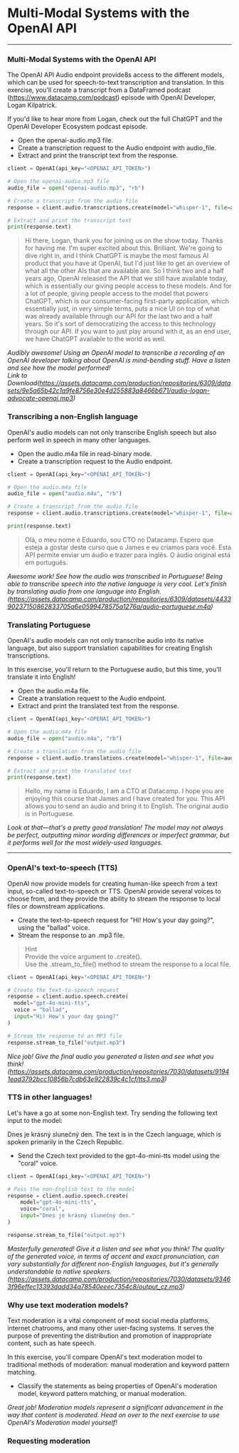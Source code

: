 # Multi-Modal Systems with the OpenAI API
---
### Multi-Modal Systems with the OpenAI API
The OpenAI API Audio endpoint provide8s access to the different models, which can be used for speech-to-text transcription and translation. In this exercise, you'll create a transcript from a DataFramed podcast (https://www.datacamp.com/podcast) episode with OpenAI Developer, Logan Kilpatrick.

If you'd like to hear more from Logan, check out the full ChatGPT and the OpenAI Developer Ecosystem podcast episode.
* Open the openai-audio.mp3 file.
* Create a transcription request to the Audio endpoint with audio_file.
* Extract and print the transcript text from the response.
```Python
client = OpenAI(api_key="<OPENAI_API_TOKEN>")

# Open the openai-audio.mp3 file
audio_file = open("openai-audio.mp3", "rb")

# Create a transcript from the audio file
response = client.audio.transcriptions.create(model="whisper-1", file=audio_file)

# Extract and print the transcript text
print(response.text)
```
> Hi there, Logan, thank you for joining us on the show today. Thanks for having me. I'm super excited about this. Brilliant. We're going to dive right in, and I think ChatGPT is maybe the most famous AI product that you have at OpenAI, but I'd just like to get an overview of what all the other AIs that are available are. So I think two and a half years ago, OpenAI released the API that we still have available today, which is essentially our giving people access to these models. And for a lot of people, giving people access to the model that powers ChatGPT, which is our consumer-facing first-party application, which essentially just, in very simple terms, puts a nice UI on top of what was already available through our API for the last two and a half years. So it's sort of democratizing the access to this technology through our API. If you want to just play around with it, as an end user, we have ChatGPT available to the world as well.

*Audibly awesome! Using an OpenAI model to transcribe a recording of an OpenAI developer talking about OpenAI is mind-bending stuff. Have a listen and see how the model performed!   
Link to Download(https://assets.datacamp.com/production/repositories/6309/datasets/9e5a65b42c1a9fe8756e30e4d255883a8466b671/audio-logan-advocate-openai.mp3)*

### Transcribing a non-English language
OpenAI's audio models can not only transcribe English speech but also perform well in speech in many other languages.
* Open the audio.m4a file in read-binary mode.
* Create a transcription request to the Audio endpoint.
```python
client = OpenAI(api_key="<OPENAI_API_TOKEN>")

# Open the audio.m4a file
audio_file = open("audio.m4a", "rb")

# Create a transcript from the audio file
response = client.audio.transcriptions.create(model="whisper-1", file=audio_file)

print(response.text)
```
> Olá, o meu nome é Eduardo, sou CTO no Datacamp. Espero que esteja a gostar deste curso que o James e eu criamos para você. Esta API permite enviar um áudio e trazer para inglês. O áudio original está em português.

*Awesome work! See how the audio was transcribed in Portuguese! Being able to transcribe speech into the native language is very cool. Let's finish by translating audio from one language into English.(https://assets.datacamp.com/production/repositories/6309/datasets/443390237150862833705a6e0599478575a1276a/audio-portuguese.m4a)*

### Translating Portuguese
OpenAI's audio models can not only transcribe audio into its native language, but also support translation capabilities for creating English transcriptions.

In this exercise, you'll return to the Portuguese audio, but this time, you'll translate it into English!
* Open the audio.m4a file.
* Create a translation request to the Audio endpoint.
* Extract and print the translated text from the response.
```python
client = OpenAI(api_key="<OPENAI_API_TOKEN>")

# Open the audio.m4a file
audio_file = open("audio.m4a", "rb")

# Create a translation from the audio file
response = client.audio.translations.create(model="whisper-1", file=audio_file)

# Extract and print the translated text
print(response.text)
```
> Hello, my name is Eduardo, I am a CTO at Datacamp. I hope you are enjoying this course that James and I have created for you. This API allows you to send an audio and bring it to English. The original audio is in Portuguese.

*Look at that—that's a pretty good translation! The model may not always be perfect, outputting minor wording differences or imperfect grammar, but it performs well for the most widely-used languages.*

---

### OpenAI's text-to-speech (TTS)
OpenAI now provide models for creating human-like speech from a text input, so-called text-to-speech or TTS. OpenAI provide several voices to choose from, and they provide the ability to stream the response to local files or downstream applications.
* Create the text-to-speech request for "Hi! How's your day going?", using the "ballad" voice.
* Stream the response to an .mp3 file.
> Hint   
> Provide the voice argument to .create().   
> Use the .stream_to_file() method to stream the response to a local file.    
```python
client = OpenAI(api_key="<OPENAI_API_TOKEN>")

# Create the text-to-speech request
response = client.audio.speech.create(
  model="gpt-4o-mini-tts",
  voice = "ballad",
  input="Hi! How's your day going?"
)

# Stream the response to an MP3 file
response.stream_to_file("output.mp3")
```
*Nice job! Give the final audio you generated a listen and see what you think!(https://assets.datacamp.com/production/repositories/7030/datasets/91941ead3792bcc10856b7cdb63e922839c4c1cf/tts3.mp3)*

### TTS in other languages!
Let's have a go at some non-English text. Try sending the following text input to the model:

Dnes je krásný slunečný den.
The text is in the Czech language, which is spoken primarily in the Czech Republic.
* Send the Czech text provided to the gpt-4o-mini-tts model using the "coral" voice.
```python
client = OpenAI(api_key="<OPENAI_API_TOKEN>")

# Pass the non-English text to the model
response = client.audio.speech.create(
    model="gpt-4o-mini-tts",
    voice="coral",
    input="Dnes je krásný slunečný den."
)

response.stream_to_file("output.mp3")
```
*Masterfully generated! Give it a listen and see what you think! The quality of the generated voice, in terms of accent and exact pronunciation, can vary substantially for different non-English languages, but it's generally understandable to native speakers.(https://assets.datacamp.com/production/repositories/7030/datasets/93463f96effec13393dadd34a78540eeec7354c8/output_cz.mp3)*

### Why use text moderation models?
Text moderation is a vital component of most social media platforms, internet chatrooms, and many other user-facing systems. It serves the purpose of preventing the distribution and promotion of inappropriate content, such as hate speech.

In this exercise, you'll compare OpenAI's text moderation model to traditional methods of moderation: manual moderation and keyword pattern matching.
* Classify the statements as being properties of OpenAI's moderation model, keyword pattern matching, or manual moderation.

*Great job! Moderation models represent a significant advancement in the way that content is moderated. Head on over to the next exercise to use OpenAI's Moderation model yourself!*

### Requesting moderation
